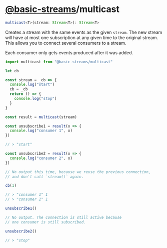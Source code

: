 # [@basic-streams](https://github.com/rpominov/basic-streams)/multicast

<!-- doc -->

```typescript
multicast<T>(stream: Stream<T>): Stream<T>
```

Creates a stream with the same events as the given `stream`. The new stream will
have at most one subscription at any given time to the original stream. This
allows you to connect several consumers to a stream.

Each consumer only gets events produced after it was added.

```js
import multicast from "@basic-streams/multicast"

let cb

const stream = _cb => {
  console.log("start")
  cb = _cb
  return () => {
    console.log("stop")
  }
}

const result = multicast(stream)

const unsubscribe1 = result(x => {
  console.log("consumer 1", x)
})

// > "start"

const unsubscribe2 = result(x => {
  console.log("consumer 2", x)
})

// No output this time, because we reuse the previous connection,
// and don't call `stream()` again.

cb(1)

// > "consumer 1" 1
// > "consumer 2" 1

unsubscribe1()

// No output. The connection is still active because
// one consumer is still subscribed.

unsubscribe2()

// > "stop"
```

<!-- docstop -->
